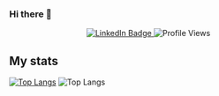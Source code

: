 ### Hi there 👋
<div id="badges" align="center">
  <a href="https://www.linkedin.com/in/marc-ugas-merino-b1a4482a0/">
    <img src="https://img.shields.io/badge/LinkedIn-blue?style=for-the-badge&logo=linkedin&logoColor=white" alt="LinkedIn Badge"/>
  </a>
  <img src="https://komarev.com/ghpvc/?username=MarcUgass&style=for-the-badge&color=blueviolet" alt="Profile Views"/>
</div>


## My stats
<!-- Remove -sigma-five from this links to use the updated link version. Non sigma-five branch does not work currently -->
<!-- ![Pelochus' GitHub stats](https://github-readme-stats-sigma-five.vercel.app/api?username=Pelochus&show_icons=true&theme=vision-friendly-dark) -->
<!-- [![Top Langs](https://github-readme-stats-sigma-five.vercel.app/api/top-langs/?username=Pelochus&layout=donut&theme=vision-friendly-dark)](https://github.com/anuraghazra/github-readme-stats) -->

[![Top Langs](https://github-readme-stats.vercel.app/api/top-langs/?username=MarcUgass&layout=donut&theme=vision-friendly-dark)](https://github.com/anuraghazra/github-readme-stats)
![Top Langs](https://streak-stats.demolab.com?user=MarcUgass&locale=en&mode=daily&theme=dark&hide_border=false&border_radius=5&order=3)

<!--<img src="https://streak-stats.demolab.com?user=MarcUgass&locale=en&mode=daily&theme=dark&hide_border=false&border_radius=5&order=3" height="220" alt="streak graph"  />-->


###
<!-- ### TODO
https://www.sitepoint.com/github-profile-readme/
https://github.com/anuraghazra/github-readme-stats#github-stats-card

**NOTE** From here, everything is default recommended description by GitHub
**MarcUgass/MarcUgass** is a ✨ _special_ ✨ repository because its `README.md` (this file) appears on your GitHub profile.

Here are some ideas to get you started:

- 🔭 I’m currently working on ...
- 🌱 I’m currently learning ...
- 👯 I’m looking to collaborate on ...
- 🤔 I’m looking for help with ...
- 💬 Ask me about ...
- 📫 How to reach me: ...
- 😄 Pronouns: ...
- ⚡ Fun fact: ...
-->
